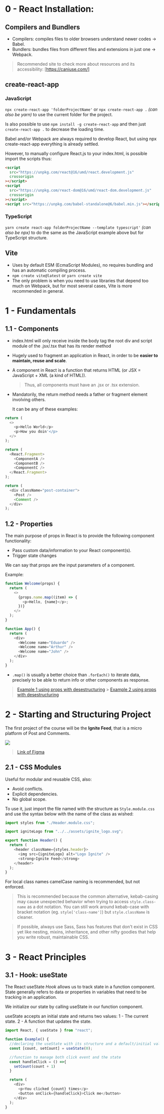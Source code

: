 # 0 - React Installation:

## Compilers and Bundlers

- Compilers: compiles files to older browsers understand newer codes -> Babel.
- Bundlers: bundles files from different files and extensions in just one -> Webpack.

> Recommended site to check more about resources and its accessibility: [https://caniuse.com/]

## create-react-app

### JavaScript

`npx create-react-app 'folderProjectName'` or `npx create-react-app .` _(can also be yarn)_ to use the current folder for the project.

Is also possible to use `npm install -g create-react-app` and then just `create-react-app .` to decrease the loading time.

Babel and/or Webpack are always required to develop React, but using npx create-react-app everything is already settled.

However, to manually configure React.js to your index.html, is possible import the scripts thus:

```html
<script
  src="https://unpkg.com/react@16/umd/react.development.js"
  crossorigin
></script>
<script
  src="https://unpkg.com/react-dom@16/umd/react-dom.development.js"
  crossorigin
></script>
<script src="https://unpkg.com/babel-standalone@6/babel.min.js"></script>
```

### TypeScript

`yarn create react-app folderProjectName --template typescript'` _(can also be npx)_ to do the same as the JavaScript example above but for TypeScript structure.

## Vite

- Uses by default ESM (EcmaScript Modules), no requires bundling and has an automatic compiling process.
- `npm create vite@latest` or `yarn create vite`
- The only problem is when you need to use libraries that depend too much on Webpack, but for most several cases, Vite is more recommended in general.

# 1 - Fundamentals

## 1.1 - Components

- index.html will only receive inside the body tag the root div and script module of the .jsx/.tsx that has its render method
- Hugely used to fragment an application in React, in order to be **easier to maintain, reuse and scale**.
- A component in React is a function that returns HTML (or JSX = JavaScript + XML (a kind of HTML)).
  > Thus, all components must have an .jsx or .tsx extension.
- Mandatorily, the return method needs a father or fragment element involving others.

  It can be any of these examples:

```javascript
return (
  <>
    <p>Hello World</p>
    <p>How you doin'</p>
  </>
);
```

```javascript
return (
  <React.Fragment>
    <ComponentA />
    <ComponentB />
    <ComponentC />
  </React.Fragment>
);
```

```javascript
return (
  <div className="post-container">
    <Post />
    <Comment />
  </div>
);
```

## 1.2 - Properties

The main purpose of props in React is to provide the following component functionality:

- Pass custom data/information to your React component(s).
- Trigger state changes

We can say that props are the input parameters of a component.

Example:

```javascript
function Welcome(props) {
  return (
    <>
      {props.name.map((item) => {
        <p>Hello, {name}</p>;
      })}
    </>
  );
}

function App() {
  return (
    <div>
      <Welcome name="Eduardo" />
      <Welcome name="Arthur" />
      <Welcome name="John" />
    </div>
  );
}
```

- `.map()` is usually a better choice than `.forEach()` to iterate data, precisely to be able to return info or other components as response.

> [Example 1 using props with desestructuring](https://github.com/eD0o/Ignite-React/blob/project1/3-1and2_iterating-on-jsx/src/components/Post/Post.jsx) > [Example 2 using props with desestructuring](https://github.com/eD0o/Ignite-React/blob/project1/3-3_useState/src/components/Post/Post.jsx)

# 2 - Starting and Structuring Project

The first project of the course will be the **Ignite Feed**, that is a micro platform of Post and Comments.

![](https://i.imgur.com/EpTVGiP.png)

> [Link of Figma](https://www.figma.com/community/file/1113573231685349036)

## 2.1 - CSS Modules

Useful for modular and reusable CSS, also:

- Avoid conflicts.
- Explicit dependencies.
- No global scope.

To use it, just import the file named with the structure as `Style.module.css` and use the syntax below with the name of the class as wished:

```javascript
import styles from "./Header.module.css";

import igniteLogo from "../../assets/ignite_logo.svg";

export function Header() {
  return (
    <header className={styles.header}>
      <img src={igniteLogo} alt="Logo Ignite" />
      <strong>Ignite Feed</strong>
    </header>
  );
}
```

For local class names camelCase naming is recommended, but not enforced.

> This is recommended because the common alternative, kebab-casing may cause unexpected behavior when trying to access `style.class-name` as a dot notation. You can still work around kebab-case with bracket notation (eg. `style['class-name']`) but `style.className` is cleaner.

> If possible, always use Sass, Sass has features that don't exist in CSS yet like nesting, mixins, inheritance, and other nifty goodies that help you write robust, maintainable CSS.

# 3 - React Principles

## 3.1 - Hook: useState

The React useState _Hook_ allows us to track state in a function component.
State generally refers to data or properties in variables that need to be tracking in an application.

We initialize our state by calling useState in our function component.

useState accepts an initial state and returns two values:
1 - The current state.
2 - A function that updates the state.

```javascript
import React, { useState } from "react";

function Example() {
  //declaring the useState with its structure and a default/initial value
  const [count, setCount] = useState(0);

  //function to manage both click event and the state
  const handleClick = () =>{
    setCount(count + 1)
  }

  return (
    <div>
      <p>You clicked {count} times</p>
      <button onClick={handleClick}>Click me</button>
    </div>
  );
}
```